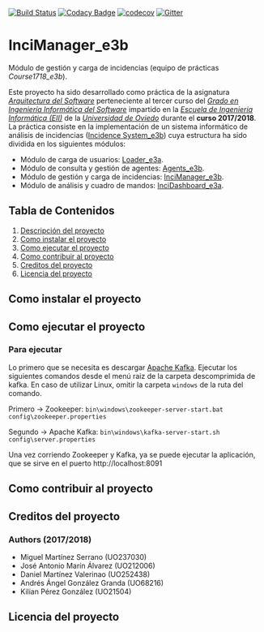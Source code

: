 [![Build Status](https://travis-ci.org/Arquisoft/InciManager_e3b.svg?branch=master)](https://travis-ci.org/Arquisoft/InciManager_e3b)
[![Codacy Badge](https://api.codacy.com/project/badge/Grade/6b9e962e78224811933f6fc1025a2b3f)](https://www.codacy.com/app/TonyMarin/InciManager_e3b?utm_source=github.com&amp;utm_medium=referral&amp;utm_content=Arquisoft/InciManager_e3b&amp;utm_campaign=Badge_Grade)
[![codecov](https://codecov.io/gh/Arquisoft/InciManager_e3b/branch/master/graph/badge.svg)](https://codecov.io/gh/Arquisoft/InciManager_e3b)
[![Gitter](https://badges.gitter.im/Arquisoft/InciManager_e3b.svg)](https://gitter.im/Arquisoft/InciManager_e3b?utm_source=badge&utm_medium=badge&utm_campaign=pr-badge)

# InciManager_e3b 

Módulo de gestión y carga de incidencias (equipo de prácticas *Course1718_e3b*).

Este proyecto ha sido desarrollado como práctica de la asignatura _[Arquitectura del Software](http://sies.uniovi.es/ofe-pod-jsf/web/asignatura/infoAsignatura.faces)_ perteneciente al tercer curso del _[Grado en Ingeniería Informática del Software](https://ingenieriainformatica.uniovi.es/web/ingenieriainformatica/infoacademica/grado)_ impartido en la _[Escuela de Ingenieria Informática (EII)](https://ingenieriainformatica.uniovi.es)_ de la _[Universidad de Oviedo](http://www.uniovi.es)_ durante el **curso 2017/2018**. La práctica consiste en la implementación de un sistema informático de análisis de incidencias ([Incidence System_e3b](https://github.com/Arquisoft/Inci_e3b)) cuya estructura ha sido dividida en los siguientes módulos:

- Módulo de carga de usuarios: [Loader_e3a](https://github.com/Arquisoft/Loader_e3a).
- Módulo de consulta y gestión de agentes: [Agents_e3b](https://github.com/Arquisoft/Agents_e3b).
- Módulo de gestión y carga de incidencias: [InciManager_e3b](https://github.com/Arquisoft/InciManager_e3b).
- Módulo de análisis y cuadro de mandos: [InciDashboard_e3a](https://github.com/Arquisoft/InciDashboard_e3a).

## Tabla de Contenidos

1. [Descripción del proyecto](#incimanager_e3b)
2. [Como instalar el proyecto](#como-instalar-el-proyecto)
3. [Como ejecutar el proyecto](#como-ejecutar-el-proyecto)
4. [Como contribuir al proyecto](#como-contribuir-al-proyecto)
5. [Creditos del proyecto](#creditos-del-proyecto)
6. [Licencia del proyecto](#licencia-del-proyecto)

## Como instalar el proyecto

## Como ejecutar el proyecto

### Para ejecutar
Lo primero que se necesita es descargar [Apache Kafka](https://kafka.apache.org/downloads). Ejecutar los siguientes comandos desde el menú raiz de la carpeta descomprimida de kafka. En caso de utilizar Linux, omitir la carpeta `windows` de la ruta del comando.

Primero -> Zookeeper:
	`bin\windows\zookeeper-server-start.bat config\zookeeper.properties`

Segundo -> Apache Kafka:
	`bin\windows\kafka-server-start.sh config\server.properties`

Una vez corriendo Zookeeper y Kafka, ya se puede ejecutar la aplicación, que se sirve en el puerto http://localhost:8091

## Como contribuir al proyecto

## Creditos del proyecto

### Authors (2017/2018)

- Miguel Martínez Serrano (UO237030)
- José Antonio Marín Álvarez (UO212006)
- Daniel Martínez Valerinao (UO252438)
- Andrés Ángel González Granda (UO68216)
- Kilian Pérez González (UO21504)

## Licencia del proyecto
